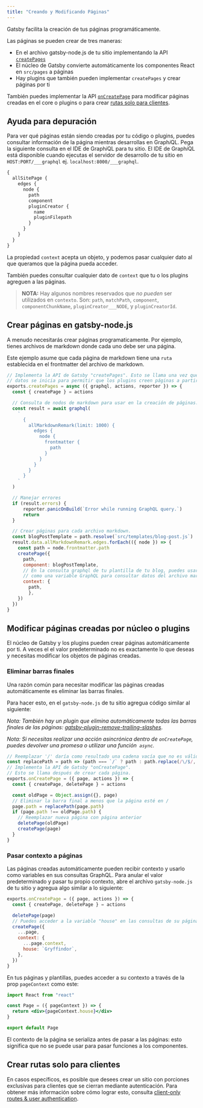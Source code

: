 ```yaml
---
title: "Creando y Modificando Páginas"
---
```


Gatsby facilita la creación de tus páginas programáticamente.

Las páginas se pueden crear de tres maneras:

- En el archivo gatsby-node.js de tu sitio implementando la API 
[`createPages`](/docs/node-apis/#createPages)
- El núcleo de Gatsby convierte automáticamente los componentes React en `src/pages` a páginas
- Hay plugins que también pueden implementar `createPages` y crear páginas por ti

También puedes implementar la API [`onCreatePage`](/docs/node-apis/#onCreatePage)
para modificar páginas creadas en el core o plugins o para crear [rutas solo para clientes](/docs/building-apps-with-gatsby/).

## Ayuda para depuración

Para ver qué páginas están siendo creadas por tu código o plugins, puedes consultar
información de la página mientras desarrollas en Graph*i*QL. Pega la siguiente consulta 
en el IDE de Graph*i*QL para tu sitio. El IDE de Graph*i*QL está disponible cuando 
ejecutas el servidor de desarrollo de tu sitio en `HOST:PORT/___graphql` 
ej. `localhost:8000/___graphql`.

```graphql
{
  allSitePage {
    edges {
      node {
        path
        component
        pluginCreator {
          name
          pluginFilepath
        }
      }
    }
  }
}
```

La propiedad `context` acepta un objeto, y podemos pasar cualquier dato al que queramos que la página pueda acceder.

También puedes consultar cualquier dato de `context` que tu o los plugins agreguen a las páginas.

> **NOTA:** Hay algunos nombres reservados que _no pueden_ ser utilizados en `contexto`. Son: `path`, `matchPath`, `component`, `componentChunkName`, `pluginCreator___NODE`, y `pluginCreatorId`.

## Crear páginas en gatsby-node.js

A menudo necesitarás crear páginas programaticamente. Por ejemplo, tienes
archivos de markdown donde cada uno debe ser una página.

Este ejemplo asume que cada página de markdown tiene una `ruta` establecida en el frontmatter
del archivo de markdown.

```javascript:title=gatsby-node.js
// Implementa la API de Gatsby "createPages". Esto se llama una vez que la capa de
// datos se inicia para permitir que los plugins creen páginas a partir de datos.
exports.createPages = async ({ graphql, actions, reporter }) => {
  const { createPage } = actions

  // Consulta de nodos de markdown para usar en la creación de páginas.
  const result = await graphql(
    `
      {
        allMarkdownRemark(limit: 1000) {
          edges {
            node {
              frontmatter {
                path
              }
            }
          }
        }
      }
    `
  )

  // Manejar errores
  if (result.errors) {
      reporter.panicOnBuild(`Error while running GraphQL query.`)
      return
  }

  // Crear páginas para cada archivo markdown.
  const blogPostTemplate = path.resolve(`src/templates/blog-post.js`)
  result.data.allMarkdownRemark.edges.forEach(({ node }) => {
    const path = node.frontmatter.path
    createPage({
      path,
      component: blogPostTemplate,
      // En la consulta graphql de tu plantilla de tu blog, puedes usar path
      // como una variable GraphQL para consultar datos del archivo markdown.
      context: {
        path,
        },
    })
  })
}
```

## Modificar páginas creadas por núcleo o plugins

El núcleo de Gatsby y los plugins pueden crear páginas automáticamente por ti. A veces el
el valor predeterminado no es exactamente lo que deseas y necesitas modificar los objetos 
de páginas creadas.

### Eliminar barras finales

Una razón común para necesitar modificar las páginas creadas automáticamente es eliminar
las barras finales.

Para hacer esto, en el `gatsby-node.js` de tu sitio agregua código similar al siguiente:

_Nota: También hay un plugin que elimina automáticamente todas las barras finales de las páginas:
[gatsby-plugin-remove-trailing-slashes](/packages/gatsby-plugin-remove-trailing-slashes/)_.

_Nota: Si necesitas realizar una acción asincrónica dentro de `onCreatePage`, puedes devolver una promesa o utilizar una función` async`._

```javascript:title=gatsby-node.js
// Reemplazar '/' daría como resultado una cadena vacía que no es válida
const replacePath = path => (path === `/` ? path : path.replace(/\/$/, ``))
// Implementa la API de Gatsby "onCreatePage".
// Esto se llama después de crear cada página.
exports.onCreatePage = ({ page, actions }) => {
  const { createPage, deletePage } = actions

  const oldPage = Object.assign({}, page)
  // Eliminar la barra final a menos que la página esté en /
  page.path = replacePath(page.path)
  if (page.path !== oldPage.path) {
    // Reemplazar nueva página con página anterior
    deletePage(oldPage)
    createPage(page)
  }
}
```

### Pasar contexto a páginas

Las páginas creadas automáticamente pueden recibir contexto y usarlo como variables en sus consultas GraphQL. Para anular el valor predeterminado y pasar tu propio contexto, abre el archivo `gatsby-node.js` de tu sitio y agregua algo similar a lo siguiente:

```javascript:title=gatsby-node.js
exports.onCreatePage = ({ page, actions }) => {
  const { createPage, deletePage } = actions

  deletePage(page)
  // Puedes acceder a la variable "house" en las consultas de su página ahora
  createPage({
    ...page,
    context: {
      ...page.context,
      house: `Gryffindor`,
    },
  })
}
```

En tus páginas y plantillas, puedes acceder a su contexto a través de la prop `pageContext` como este:

```jsx
import React from "react"

const Page = ({ pageContext }) => {
  return <div>{pageContext.house}</div>
}

export default Page
```

El contexto de la página se serializa antes de pasar a las páginas: esto significa que no se puede usar para pasar funciones a los componentes.

## Crear rutas solo para clientes

En casos específicos, es posible que desees crear un sitio con porciones exclusivas para clientes que se cierran mediante autenticación. Para obtener más información sobre cómo lograr esto, consulta [client-only routes & user authentication](https://www.gatsbyjs.org/docs/client-only-routes-and-user-authentication/).
